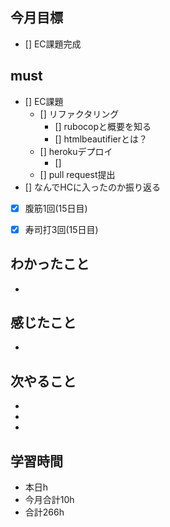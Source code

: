 ## 今月目標
- [] EC課題完成



## must
- [] EC課題
  - [] リファクタリング
    - [] rubocopと概要を知る
    - [] htmlbeautifierとは？ 
  - [] herokuデプロイ
    - []  
  - [] pull request提出
- [] なんでHCに入ったのか振り返る
   
- [x] 腹筋1回(15日目)
- [x] 寿司打3回(15日目)



## わかったこと
- 



## 感じたこと
- 
  

## 次やること
  - 
  - 
  - 
  

 

## 学習時間
  - 本日h
  - 今月合計10h
  - 合計266h




